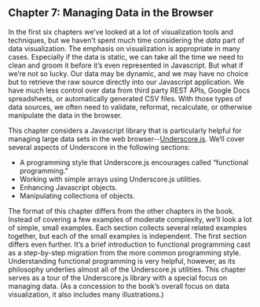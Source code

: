 ## Chapter 7: Managing Data in the Browser

In the first six chapters we’ve looked at a lot of visualization tools and techniques, but we haven’t spent much time considering the _data_ part of data visualization. The emphasis on visualization is appropriate in many cases. Especially if the data is static, we can take all the time we need to clean and groom it before it’s even represented in Javascript. But what if we’re not so lucky. Our data may be dynamic, and we may have no choice but to retrieve the raw source directly into our Javascript application. We have much less control over data from third party REST APIs, Google Docs spreadsheets, or automatically generated CSV files. With those types of data sources, we often need to validate, reformat, recalculate, or otherwise manipulate the data in the browser.

This chapter considers a Javascript library that is particularly helpful for managing large data sets in the web browser--[Underscore.js](http://underscorejs.org). We‘ll cover several aspects of Underscore in the following sections:

* A programming style that Underscore.js encourages called “functional programming.”
* Working with simple arrays using Underscore.js utilities.
* Enhancing Javascript objects.
* Manipulating collections of objects.

The format of this chapter differs from the other chapters in the book. Instead of covering a few examples of moderate complexity, we’ll look a lot of simple, small examples. Each section collects several related examples together, but each of the small examples is independent. The first section differs even further. It’s a brief introduction to functional programming cast as a step-by-step migration from the more common programming style. Understanding functional programming is very helpful, however, as its philosophy underlies almost all of the Underscore.js utilities. This chapter serves as a tour of the Underscore.js library with a special focus on managing data. (As a concession to the book’s overall focus on data visualization, it also includes many illustrations.)